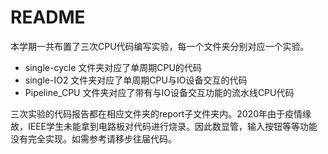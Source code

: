 # README

本学期一共布置了三次CPU代码编写实验，每一个文件夹分别对应一个实验。

- single-cycle 文件夹对应了单周期CPU的代码
- single-IO2 文件夹对应了单周期CPU与IO设备交互的代码
- Pipeline_CPU 文件夹对应了带有与IO设备交互功能的流水线CPU代码

三次实验的代码报告都在相应文件夹的report子文件夹内。2020年由于疫情缘故，IEEE学生未能拿到电路板对代码进行烧录。因此数显管，输入按钮等等功能没有完全实现。如需参考请移步往届代码。